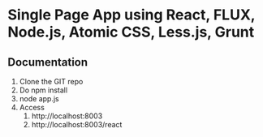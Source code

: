 # Single Page App using React, FLUX, Node.js, Atomic CSS, Less.js, Grunt

## Documentation
1. Clone the GIT repo
2. Do npm install
3. node app.js
4. Access
	1. http://localhost:8003
	2. http://localhost:8003/react